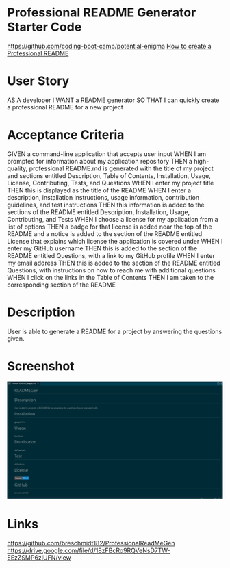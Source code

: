 # Professional README Generator Starter Code
https://github.com/coding-boot-camp/potential-enigma
[How to create a Professional README](https://coding-boot-camp.github.io/full-stack/github/professional-readme-guide)

# User Story
AS A developer
I WANT a README generator
SO THAT I can quickly create a professional README for a new project

# Acceptance Criteria
GIVEN a command-line application that accepts user input
WHEN I am prompted for information about my application repository
THEN a high-quality, professional README.md is generated with the title of my project and sections entitled Description, Table of Contents, Installation, Usage, License, Contributing, Tests, and Questions
WHEN I enter my project title
THEN this is displayed as the title of the README
WHEN I enter a description, installation instructions, usage information, contribution guidelines, and test instructions
THEN this information is added to the sections of the README entitled Description, Installation, Usage, Contributing, and Tests
WHEN I choose a license for my application from a list of options
THEN a badge for that license is added near the top of the README and a notice is added to the section of the README entitled License that explains which license the application is covered under
WHEN I enter my GitHub username
THEN this is added to the section of the README entitled Questions, with a link to my GitHub profile
WHEN I enter my email address
THEN this is added to the section of the README entitled Questions, with instructions on how to reach me with additional questions
WHEN I click on the links in the Table of Contents
THEN I am taken to the corresponding section of the README

# Description
User is able to generate a README for a project by answering the questions given.

# Screenshot
![Screenshot of READMESample](./Screenshot%202022-06-04%20121615.png)

# Links
https://github.com/breschmidt182/ProfessionalReadMeGen
https://drive.google.com/file/d/18zFBcRo9RQVeNsD7TW-EEzZSMP6zIUFN/view


